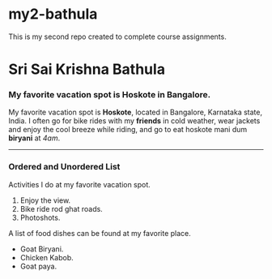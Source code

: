 # my2-bathula
This is my second repo created to complete course assignments.<br>
# Sri Sai Krishna Bathula<br>
### My favorite vacation spot is Hoskote in Bangalore.<br>
My favorite vacation spot is **Hoskote**, located in Bangalore, Karnataka state, India. I often go for bike rides with my **friends** in cold weather, wear jackets and enjoy the cool breeze while riding, and go to eat hoskote mani dum **biryani** at *4am*. 


***
### Ordered and Unordered List
Activities I do at my favorite vacation spot.
1. Enjoy the view.
2. Bike ride rod ghat roads.
3. Photoshots.

A list of food dishes can be found at my favorite place.
* Goat Biryani.
* Chicken Kabob.
* Goat paya.